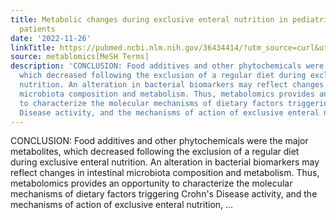 ```yaml
---
title: Metabolic changes during exclusive enteral nutrition in pediatric Crohn's disease
  patients
date: '2022-11-26'
linkTitle: https://pubmed.ncbi.nlm.nih.gov/36434414/?utm_source=curl&utm_medium=rss&utm_campaign=pubmed-2&utm_content=1Zkrxt7ktlCbHBXEV3v65xxSnkSWNsJ1A6Fq3gBniKhGfIUslK&fc=20210907212339&ff=20221129201244&v=2.17.8
source: metablomics[MeSH Terms]
description: 'CONCLUSION: Food additives and other phytochemicals were the major metabolites,
  which decreased following the exclusion of a regular diet during exclusive enteral
  nutrition. An alteration in bacterial biomarkers may reflect changes in intestinal
  microbiota composition and metabolism. Thus, metabolomics provides an opportunity
  to characterize the molecular mechanisms of dietary factors triggering Crohn''s
  Disease activity, and the mechanisms of action of exclusive enteral nutrition, ...'
---
```

CONCLUSION: Food additives and other phytochemicals were the major metabolites, which decreased following the exclusion of a regular diet during exclusive enteral nutrition. An alteration in bacterial biomarkers may reflect changes in intestinal microbiota composition and metabolism. Thus, metabolomics provides an opportunity to characterize the molecular mechanisms of dietary factors triggering Crohn's Disease activity, and the mechanisms of action of exclusive enteral nutrition, ...
